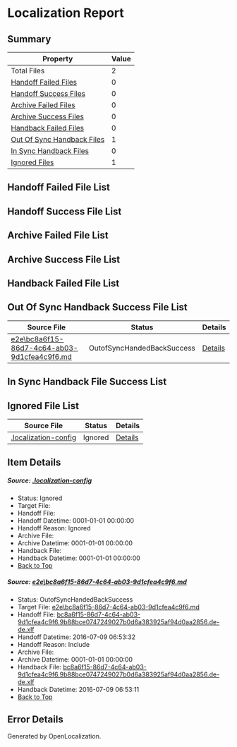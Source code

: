 # <a name='report-top'></a> Localization Report

## Summary
 Property | Value 
 -------- | ----- 
 Total Files | 2
[ Handoff Failed Files ](#handoff-failed-list)| 0
[ Handoff Success Files ](#handoff-success-list)| 0
[ Archive Failed Files ](#archive-failed-list)| 0
[ Archive Success Files ](#archive-success-list)| 0
[ Handback Failed Files ](#handback-failed-list)| 0
[ Out Of Sync Handback Files ](#outofsync-handback-success-list)| 1
[ In Sync Handback Files ](#insync-handback-success-list)| 0
[ Ignored Files ](#ignored-list)| 1

## <a name='handoff-failed-list'></a> Handoff Failed File List

## <a name='handoff-success-list'></a> Handoff Success File List

## <a name='archive-failed-list'></a> Archive Failed File List

## <a name='archive-success-list'></a> Archive Success File List

## <a name='handback-failed-list'></a> Handback Failed File List

## <a name='outofsync-handback-success-list'></a> Out Of Sync Handback Success File List
 Source File | Status | Details 
 ----------- | ------ | ------- 
 [e2e\bc8a6f15-86d7-4c64-ab03-9d1cfea4c9f6.md](https://github.com/OpenLocalizationTestOrg/oltest/blob/7cf7e28259ddfb94ece12e3d63e24c76d4ceb7ab/e2e/bc8a6f15-86d7-4c64-ab03-9d1cfea4c9f6.md) | OutofSyncHandedBackSuccess | [Details](#bd4c10c0a116080fdc70169fddf8db811d4d02fb1)

## <a name='insync-handback-success-list'></a> In Sync Handback File Success List

## <a name='ignored-list'></a> Ignored File List
 Source File | Status | Details 
 ----------- | ------ | ------- 
 [.localization-config](https://github.com/OpenLocalizationTestOrg/oltest/blob/7cf7e28259ddfb94ece12e3d63e24c76d4ceb7ab/.localization-config) | Ignored | [Details](#3d4f252ac210baf56311d7e97dcc2db10974dbd20)

## Item Details
##### <a name='3d4f252ac210baf56311d7e97dcc2db10974dbd20'></a> Source: [.localization-config](https://github.com/OpenLocalizationTestOrg/oltest/blob/7cf7e28259ddfb94ece12e3d63e24c76d4ceb7ab/.localization-config)
* Status: Ignored
* Target File: 
* Handoff File: 
* Handoff Datetime: 0001-01-01 00:00:00
* Handoff Reason: Ignored
* Archive File: 
* Archive Datetime: 0001-01-01 00:00:00
* Handback File: 
* Handback Datetime: 0001-01-01 00:00:00
* [Back to Top](#report-top)

##### <a name='bd4c10c0a116080fdc70169fddf8db811d4d02fb1'></a> Source: [e2e\bc8a6f15-86d7-4c64-ab03-9d1cfea4c9f6.md](https://github.com/OpenLocalizationTestOrg/oltest/blob/7cf7e28259ddfb94ece12e3d63e24c76d4ceb7ab/e2e/bc8a6f15-86d7-4c64-ab03-9d1cfea4c9f6.md)
* Status: OutofSyncHandedBackSuccess
* Target File: [e2e\bc8a6f15-86d7-4c64-ab03-9d1cfea4c9f6.md](https://github.com/OpenLocalizationTestOrg/oltest-dede-fly/blob/db2d1eb787d18a179a2ecbf8442e684737c031f7/e2e/bc8a6f15-86d7-4c64-ab03-9d1cfea4c9f6.md)
* Handoff File: [bc8a6f15-86d7-4c64-ab03-9d1cfea4c9f6.9b88bce0747249027b0d6a383925af94d0aa2856.de-de.xlf](https://github.com/OpenLocalizationTestOrg/olhandoff-e2e/blob/5f04e7a98f8704dff593cfd5e18d1240d8513335/ol-handoff/OpenLocalizationTestOrg/oltest-dede-fly/ci/ht/bc8a6f15-86d7-4c64-ab03-9d1cfea4c9f6.9b88bce0747249027b0d6a383925af94d0aa2856.de-de.xlf)
* Handoff Datetime: 2016-07-09 06:53:32
* Handoff Reason: Include
* Archive File: 
* Archive Datetime: 0001-01-01 00:00:00
* Handback File: [bc8a6f15-86d7-4c64-ab03-9d1cfea4c9f6.9b88bce0747249027b0d6a383925af94d0aa2856.de-de.xlf](https://github.com/OpenLocalizationTestOrg/olhandback-e2e/blob/f94cd46165b1586a69c49e0e65eb95875f1c8583/ol-handback/OpenLocalizationTestOrg/oltest-dede-fly/ci/ht/bc8a6f15-86d7-4c64-ab03-9d1cfea4c9f6.9b88bce0747249027b0d6a383925af94d0aa2856.de-de.xlf)
* Handback Datetime: 2016-07-09 06:53:11
* [Back to Top](#report-top)


## Error Details

Generated by OpenLocalization.
